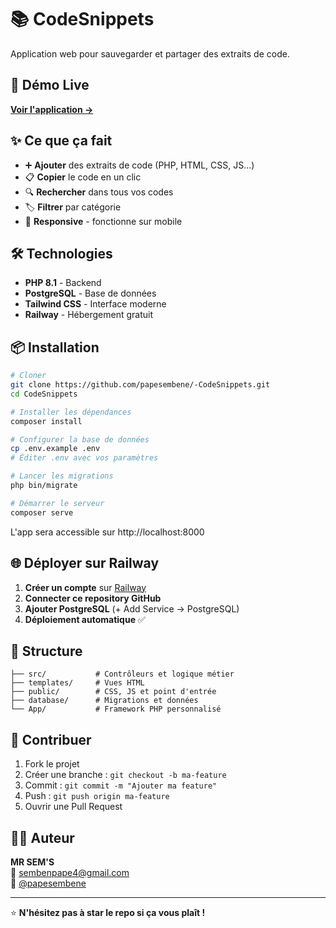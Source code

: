 # 📚 CodeSnippets

Application web pour sauvegarder et partager des extraits de code.

## 🚀 Démo Live

[**Voir l'application →**](https://web-production-9ee8e.up.railway.app/)

## ✨ Ce que ça fait

- ➕ **Ajouter** des extraits de code (PHP, HTML, CSS, JS...)
- 📋 **Copier** le code en un clic  
- 🔍 **Rechercher** dans tous vos codes
- 🏷️ **Filtrer** par catégorie
- 📱 **Responsive** - fonctionne sur mobile

## 🛠️ Technologies

- **PHP 8.1** - Backend
- **PostgreSQL** - Base de données  
- **Tailwind CSS** - Interface moderne
- **Railway** - Hébergement gratuit

## 📦 Installation

```bash
# Cloner
git clone https://github.com/papesembene/-CodeSnippets.git
cd CodeSnippets

# Installer les dépendances
composer install

# Configurer la base de données
cp .env.example .env
# Éditer .env avec vos paramètres

# Lancer les migrations
php bin/migrate

# Démarrer le serveur
composer serve
```

L'app sera accessible sur http://localhost:8000

## 🌐 Déployer sur Railway

1. **Créer un compte** sur [Railway](https://railway.app)
2. **Connecter ce repository GitHub**
3. **Ajouter PostgreSQL** (+ Add Service → PostgreSQL)
4. **Déploiement automatique** ✅

## 📁 Structure

```
├── src/           # Contrôleurs et logique métier
├── templates/     # Vues HTML
├── public/        # CSS, JS et point d'entrée
├── database/      # Migrations et données
└── App/           # Framework PHP personnalisé
```

## 🤝 Contribuer

1. Fork le projet
2. Créer une branche : `git checkout -b ma-feature`
3. Commit : `git commit -m "Ajouter ma feature"`
4. Push : `git push origin ma-feature`
5. Ouvrir une Pull Request

## 👨‍💻 Auteur

**MR SEM'S**  
📧 sembenpape4@gmail.com  
🐙 [@papesembene](https://github.com/papesembene)

---

⭐ **N'hésitez pas à star le repo si ça vous plaît !**
